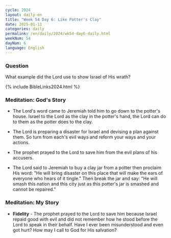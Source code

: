 ```yaml
---
cycle: 2024
layout: daily-en
title: "Week 54 Day 6: Like Potter's Clay"
date: 2025-01-11
categories: daily
permalink: /en/daily/2024/wk54-day6-daily.html
weekNum: 54
dayNum: 6
language: English
---
```


### Question     
What example did the Lord use to show Israel of His wrath?

{% include BibleLinks2024.html %} 

### Meditation: God's Story   
+ The Lord's word came to Jeremiah told him to go down to the potter's house. Israel to the Lord as the clay in the potter's hand, the Lord can do to them as the potter does to the clay. 

+ The Lord is preparing a disaster for Israel and devising a plan against them. So turn from each's evil ways and reform your ways and your actions. 

+ The prophet prayed to the Lord to save him from the evil plans of his accusers. 

+ The Lord said to Jeremiah to buy a clay jar from a potter then proclaim His word: "He will bring disaster on this place that will make the ears of everyone who hears of it tingle." Then break the jar and say: "He will smash this nation and this city just as this potter's jar is smashed and cannot be repaired." 

### Meditation: My Story   
+ **Fidelity** - The prophet prayed to the Lord to save him because Israel repaid good with evil and did not remember how he stood before the Lord to speak in their behalf. Have I ever been misunderstood and even got hurt? How may I call to God for His salvation? 
